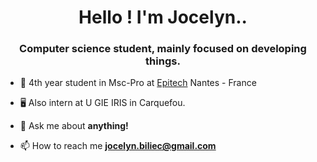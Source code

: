 <h1 align="center">Hello ! I'm Jocelyn..</h1>
<h3 align="center">Computer science student, mainly focused on developing things.</h3>

- :blue_book: 4th year student in Msc-Pro at [Epitech](https://www.epitech.eu/fr/formations/msc-pro/) Nantes - France

- 🖥️ Also intern at U GIE IRIS in Carquefou.

- 💬 Ask me about **anything!**

- 📫 How to reach me **jocelyn.biliec@gmail.com**
